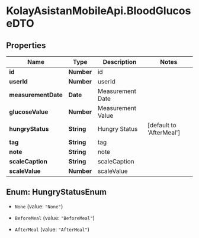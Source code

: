 # KolayAsistanMobileApi.BloodGlucoseDTO

## Properties

Name | Type | Description | Notes
------------ | ------------- | ------------- | -------------
**id** | **Number** | id | 
**userId** | **Number** | userId | 
**measurementDate** | **Date** | Measurement Date | 
**glucoseValue** | **Number** | Measurement Value | 
**hungryStatus** | **String** | Hungry Status | [default to &#39;AfterMeal&#39;]
**tag** | **String** | tag | 
**note** | **String** | note | 
**scaleCaption** | **String** | scaleCaption | 
**scaleValue** | **Number** | scaleValue | 



## Enum: HungryStatusEnum


* `None` (value: `"None"`)

* `BeforeMeal` (value: `"BeforeMeal"`)

* `AfterMeal` (value: `"AfterMeal"`)




